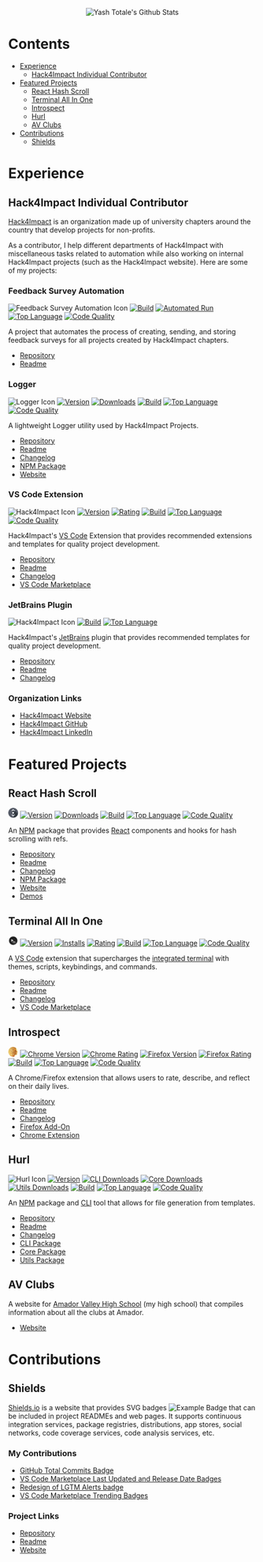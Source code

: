 <p align="center">
  <img src="https://github-readme-stats.vercel.app/api?username=YashTotale&count_private=true&show_icons=true&theme=vision-friendly-dark" alt="Yash Totale's Github Stats">
  <!-- <img src="https://github-readme-stats.vercel.app/api/wakatime?username=YashT&theme=vision-friendly-dark&custom_title=Yash%20Totale%27s%20Weekly%20Wakatime%20Stats" alt="Yash Totale's Weekly Wakatime Stats"> -->
</p>

# Contents <!-- omit in toc -->

- [Experience](#experience)
  - [Hack4Impact Individual Contributor](#hack4impact-individual-contributor)
- [Featured Projects](#featured-projects)
  - [React Hash Scroll](#react-hash-scroll)
  - [Terminal All In One](#terminal-all-in-one)
  - [Introspect](#introspect)
  - [Hurl](#hurl)
  - [AV Clubs](#av-clubs)
- [Contributions](#contributions)
  - [Shields](#shields)

# Experience

## Hack4Impact Individual Contributor

[Hack4Impact](https://hack4impact.org/) is an organization made up of university chapters around the country that develop projects for non-profits.

As a contributor, I help different departments of Hack4Impact with miscellaneous tasks related to automation while also working on internal Hack4Impact projects (such as the Hack4Impact website). Here are some of my projects:

### Feedback Survey Automation

<p>
<img alt="Feedback Survey Automation Icon" height="20" src="https://raw.githubusercontent.com/hack4impact/feedback-survey-automation/main/static/images/airtable-automation.png"></img>
<a href="https://github.com/hack4impact/feedback-survey-automation/actions?query=workflow%3A%22Node+CI%22"><img src="https://img.shields.io/github/workflow/status/hack4impact/feedback-survey-automation/Node%20CI?logo=github&logoColor=FFFFFF&labelColor=000000&label=Build&style=flat-square" alt="Build"></a>
<a href="https://github.com/hack4impact/feedback-survey-automation/actions?query=workflow%3A%22Automated+Run%22"><img alt="Automated Run" src="https://img.shields.io/github/workflow/status/hack4impact/feedback-survey-automation/Automated%20Run?style=flat-square&labelColor=000000&logo=github&logoColor=FFFFFF&label=Automated%20Run"></img></a>
<a href="https://github.com/hack4impact/feedback-survey-automation/search?l=typescript&type=code"><img src="https://img.shields.io/github/languages/top/hack4impact/feedback-survey-automation?logo=typescript&labelColor=000000&label=TypeScript&style=flat-square" alt="Top Language"></a>
<a href="https://lgtm.com/projects/g/hack4impact/feedback-survey-automation/context:javascript"><img src="https://img.shields.io/lgtm/grade/javascript/github/hack4impact/feedback-survey-automation?logo=lgtm&logoColor=FFFFFF&labelColor=000000&label=Code%20Quality&style=flat-square" alt="Code Quality"></a>
</p>

A project that automates the process of creating, sending, and storing feedback surveys for all projects created by Hack4Impact chapters.

- [Repository](https://github.com/hack4impact/feedback-survey-automation)
- [Readme](https://github.com/hack4impact/feedback-survey-automation#readme)

### Logger

<p>
<img alt="Logger Icon" height="20" src="https://raw.githubusercontent.com/hack4impact/logger/main/static/images/icon.svg"></img>
<a href="https://www.npmjs.com/package/@hack4impact/logger"><img src="https://img.shields.io/npm/v/@hack4impact/logger?logo=npm&logoColor=FFFFFF&labelColor=000000&label=Version&style=flat-square" alt="Version"></a>
<a href="https://www.npmjs.com/package/@hack4impact/logger"><img src="https://img.shields.io/npm/dt/@hack4impact/logger?logo=npm&logoColor=FFFFFF&labelColor=000000&label=Downloads&style=flat-square" alt="Downloads"></a>
<a href="https://github.com/hack4impact/logger/actions?query=workflow%3A%22Node+CI%22"><img src="https://img.shields.io/github/workflow/status/hack4impact/logger/Node%20CI?logo=github&logoColor=FFFFFF&labelColor=000000&label=Build&style=flat-square" alt="Build"></a>
<a href="https://github.com/hack4impact/logger/search?l=typescript&type=code"><img src="https://img.shields.io/github/languages/top/hack4impact/logger?logo=typescript&labelColor=000000&label=TypeScript&style=flat-square" alt="Top Language"></a>
<a href="https://lgtm.com/projects/g/hack4impact/logger/context:javascript"><img src="https://img.shields.io/lgtm/grade/javascript/github/hack4impact/logger?logo=lgtm&logoColor=FFFFFF&labelColor=000000&label=Code%20Quality&style=flat-square" alt="Code Quality"></a>
</p>

A lightweight Logger utility used by Hack4Impact Projects.

- [Repository](https://github.com/hack4impact/logger)
- [Readme](https://github.com/hack4impact/logger#readme)
- [Changelog](https://github.com/hack4impact/logger/blob/main/CHANGELOG.md)
- [NPM Package](https://www.npmjs.com/package/@hack4impact/logger)
- [Website](https://hack4impact.github.io/logger/)

### VS Code Extension

<p>
<img alt="Hack4Impact Icon" height="20" src="https://raw.githubusercontent.com/hack4impact/vscode-extension/main/static/rotating-icon.gif"></img>
<a href="https://marketplace.visualstudio.com/items?itemName=hack4impact.h4i-recommendations"><img src="https://img.shields.io/visual-studio-marketplace/v/hack4impact.h4i-recommendations?style=flat-square&label=Version&logo=visual-studio-code&logoColor=FFFFFF&labelColor=000000"alt="Version"></a>
<a href="https://marketplace.visualstudio.com/items?itemName=hack4impact.h4i-recommendations&ssr=false#review-details"><img src="https://img.shields.io/visual-studio-marketplace/r/hack4impact.h4i-recommendations?style=flat-square&label=Rating&logo=visual-studio-code&logoColor=FFFFFF&labelColor=000000" alt="Rating"></a>
<a href="https://github.com/hack4impact/vscode-extension/actions?query=workflow%3A%22Node+CI%22"><img src="https://img.shields.io/github/workflow/status/hack4impact/vscode-extension/Node%20CI?style=flat-square&label=Build&logo=github&logoColor=FFFFFF&labelColor=000000" alt="Build"/></a>
<a href="https://github.com/hack4impact/vscode-extension/search?l=typescript&type=code"><img src="https://img.shields.io/github/languages/top/hack4impact/vscode-extension?logo=typescript&labelColor=000000&label=TypeScript&style=flat-square" alt="Top Language"></a>
<a href="https://lgtm.com/projects/g/hack4impact/vscode-extension/context:javascript"><img src="https://img.shields.io/lgtm/grade/javascript/github/hack4impact/vscode-extension?style=flat-square&label=Code%20Quality&logo=lgtm&logoColor=FFFFFF&labelColor=000000" alt="Code Quality"/></a>
</p>

Hack4Impact's [VS Code](https://code.visualstudio.com/) Extension that provides recommended extensions and templates for quality project development.

- [Repository](https://github.com/hack4impact/vscode-extension)
- [Readme](https://github.com/hack4impact/vscode-extension#readme)
- [Changelog](https://github.com/hack4impact/vscode-extension/blob/main/CHANGELOG.md)
- [VS Code Marketplace](https://marketplace.visualstudio.com/items?itemName=hack4impact.h4i-recommendations)

### JetBrains Plugin

<p>
<img alt="Hack4Impact Icon" height="20" src="https://raw.githubusercontent.com/hack4impact/jetbrains-plugin/main/src/main/resources/icons/rotating-icon.gif"></img>
<a href="https://github.com/hack4impact/jetbrains-plugin/actions?query=workflow%3A%22CI%22"><img src="https://img.shields.io/github/workflow/status/hack4impact/jetbrains-plugin/CI?style=flat-square&label=Build&logo=github&logoColor=FFFFFF&labelColor=000000" alt="Build"/></a>
<a href="https://github.com/hack4impact/jetbrains-plugin/search?l=kotlin&type=code"><img src="https://img.shields.io/github/languages/top/hack4impact/jetbrains-plugin?logo=kotlin&logoColor=orange&color=orange&labelColor=000000&label=Kotlin&style=flat-square" alt="Top Language"></a>
</p>

Hack4Impact's [JetBrains](https://www.jetbrains.com/) plugin that provides recommended templates for quality project development.

- [Repository](https://github.com/hack4impact/jetbrains-plugin)
- [Readme](https://github.com/hack4impact/jetbrains-plugin#readme)
- [Changelog](https://github.com/hack4impact/jetbrains-plugin/blob/main/CHANGELOG.md)

### Organization Links

- [Hack4Impact Website](https://hack4impact.org/)
- [Hack4Impact GitHub](https://github.com/hack4impact)
- [Hack4Impact LinkedIn](https://www.linkedin.com/company/hack4impact/)

# Featured Projects

## React Hash Scroll

<p>
<img src="https://raw.githubusercontent.com/YashTotale/react-hash-scroll/main/static/icon.png" alt="React Hash Scroll Icon" height="20">
<a href="https://www.npmjs.com/package/react-hash-scroll"><img src="https://img.shields.io/npm/v/react-hash-scroll?logo=npm&logoColor=FFFFFF&labelColor=000000&label=Version&style=flat-square" alt="Version"></a>
<a href="https://www.npmjs.com/package/react-hash-scroll"><img src="https://img.shields.io/npm/dt/react-hash-scroll?logo=npm&logoColor=FFFFFF&labelColor=000000&label=Downloads&style=flat-square" alt="Downloads"></a>
<a href="https://github.com/YashTotale/react-hash-scroll/actions?query=workflow%3A%22Node+CI%22"><img src="https://img.shields.io/github/workflow/status/YashTotale/react-hash-scroll/Node%20CI?logo=github&logoColor=FFFFFF&labelColor=000000&label=Build&style=flat-square" alt="Build"></a>
<a href="https://github.com/YashTotale/react-hash-scroll/search?l=typescript&type=code"><img src="https://img.shields.io/github/languages/top/YashTotale/react-hash-scroll?logo=typescript&labelColor=000000&label=TypeScript&style=flat-square" alt="Top Language"></a>
<a href="https://lgtm.com/projects/g/YashTotale/react-hash-scroll/context:javascript"><img src="https://img.shields.io/lgtm/grade/javascript/github/YashTotale/react-hash-scroll?logo=lgtm&logoColor=FFFFFF&labelColor=000000&label=Code%20Quality&style=flat-square" alt="Code Quality"></a>
</p>

An [NPM](https://www.npmjs.com/) package that provides [React](https://reactjs.org/) components and hooks for hash scrolling with refs.

- [Repository](https://github.com/YashTotale/react-hash-scroll)
- [Readme](https://github.com/YashTotale/react-hash-scroll#readme)
- [Changelog](https://github.com/YashTotale/react-hash-scroll/blob/main/CHANGELOG.md)
- [NPM Package](https://www.npmjs.com/package/react-hash-scroll)
- [Website](https://react-hash-scroll.web.app/)
- [Demos](https://codesandbox.io/s/react-hash-scroll-demos-ge3b4)

## Terminal All In One

<p>
<img src="https://raw.githubusercontent.com/YashTotale/terminal-all-in-one/master/images/terminal-icon.jpg" alt="Terminal All In One Icon" height="20">
<a href="https://marketplace.visualstudio.com/items?itemName=yasht.terminal-all-in-one"><img src="https://img.shields.io/visual-studio-marketplace/v/yasht.terminal-all-in-one?logo=visual-studio-code&labelColor=000000&label=Version&style=flat-square" alt="Version"></a>
<a href="https://marketplace.visualstudio.com/items?itemName=yasht.terminal-all-in-one"><img src="https://img.shields.io/visual-studio-marketplace/i/yasht.terminal-all-in-one?logo=visual-studio-code&labelColor=000000&label=Installs&style=flat-square" alt="Installs"></a>
<a href="https://marketplace.visualstudio.com/items?itemName=yasht.terminal-all-in-one&ssr=false#review-details"><img src="https://img.shields.io/visual-studio-marketplace/r/yasht.terminal-all-in-one?logo=visual-studio-code&style=flat-square&labelColor=000000&label=Rating" alt="Rating"></a>
<a href="https://travis-ci.com/github/YashTotale/terminal-all-in-one"><img src="https://img.shields.io/travis/com/YashTotale/terminal-all-in-one?logo=travis-ci&logoColor=FFFFFF&labelColor=000000&label=Build&style=flat-square" alt="Build"></a>
<a href="https://github.com/YashTotale/terminal-all-in-one/search?l=typescript&type=code"><img src="https://img.shields.io/github/languages/top/YashTotale/terminal-all-in-one?logo=typescript&labelColor=000000&label=TypeScript&style=flat-square" alt="Top Language"></a>
<a href="https://lgtm.com/projects/g/YashTotale/terminal-all-in-one/context:javascript"><img src="https://img.shields.io/lgtm/grade/javascript/github/YashTotale/terminal-all-in-one?labelColor=000000&logo=lgtm&label=Code%20Quality&style=flat-square" alt="Code Quality"></a>
</p>

A [VS Code](https://code.visualstudio.com/) extension that supercharges the [integrated terminal](https://code.visualstudio.com/docs/editor/integrated-terminal) with themes, scripts, keybindings, and commands.

- [Repository](https://github.com/YashTotale/terminal-all-in-one)
- [Readme](https://github.com/YashTotale/terminal-all-in-one#readme)
- [Changelog](https://github.com/YashTotale/terminal-all-in-one/blob/master/CHANGELOG.md)
- [VS Code Marketplace](https://marketplace.visualstudio.com/items?itemName=yasht.terminal-all-in-one)

## Introspect

<p>
<img src="https://raw.githubusercontent.com/YashTotale/introspect/main/static/images/logo512.png" alt="Introspect Icon" height="20">
<a href="https://chrome.google.com/webstore/detail/introspect/bbdoepdgmnjbcgmhgkfmnfcomjjoepcp"><img src="https://img.shields.io/chrome-web-store/v/bbdoepdgmnjbcgmhgkfmnfcomjjoepcp?logo=google-chrome&logoColor=FFFFFF&labelColor=000000&label=Version&style=flat-square" alt="Chrome Version"></a>
<a href="https://chrome.google.com/webstore/detail/introspect/bbdoepdgmnjbcgmhgkfmnfcomjjoepcp/reviews"><img src="https://img.shields.io/chrome-web-store/rating/bbdoepdgmnjbcgmhgkfmnfcomjjoepcp?logo=google-chrome&logoColor=FFFFFF&labelColor=000000&label=Rating&style=flat-square" alt="Chrome Rating"></a>
<a href="https://addons.mozilla.org/en-US/firefox/addon/introspect/"><img src="https://img.shields.io/amo/v/introspect?logo=firefox-browser&logoColor=FFFFFF&labelColor=000000&label=Version&style=flat-square" alt="Firefox Version"></a>
<a href="https://addons.mozilla.org/en-US/firefox/addon/introspect/"><img src="https://img.shields.io/amo/rating/introspect?logo=firefox-browser&logoColor=FFFFFF&labelColor=000000&label=Rating&style=flat-square" alt="Firefox Rating"></a>
<a href="https://github.com/YashTotale/introspect/actions?query=workflow%3A%22Node+CI%22"><img src="https://img.shields.io/github/workflow/status/YashTotale/introspect/Node%20CI?logo=github&logoColor=FFFFFF&labelColor=000000&label=Build&style=flat-square" alt="Build"></a>
<a href="https://github.com/YashTotale/introspect/search?l=typescript&type=code"><img src="https://img.shields.io/github/languages/top/YashTotale/introspect?logo=typescript&labelColor=000000&label=TypeScript&style=flat-square" alt="Top Language"></a>
<a href="https://lgtm.com/projects/g/YashTotale/introspect/context:javascript"><img src="https://img.shields.io/lgtm/grade/javascript/github/YashTotale/introspect?labelColor=000000&logo=lgtm&label=Code%20Quality&style=flat-square" alt="Code Quality"></a>
</p>

A Chrome/Firefox extension that allows users to rate, describe, and reflect on their daily lives.

- [Repository](https://github.com/YashTotale/introspect)
- [Readme](https://github.com/YashTotale/introspect#readme)
- [Changelog](https://github.com/YashTotale/introspect/blob/main/CHANGELOG.md)
- [Firefox Add-On](https://addons.mozilla.org/en-US/firefox/addon/introspect/)
- [Chrome Extension](https://chrome.google.com/webstore/detail/introspect/bbdoepdgmnjbcgmhgkfmnfcomjjoepcp)

## Hurl

<p>
<img src="https://raw.githubusercontent.com/hurl-org/hurl/main/static/logo-dark.png" alt="Hurl Icon" height="20">
<a href="https://github.com/hurl-org/hurl/releases/latest"><img src="https://img.shields.io/github/lerna-json/v/hurl-org/hurl?logo=npm&logoColor=FFFFFF&labelColor=000000&label=Version&style=flat-square" alt="Version"></a>
<a href="https://www.npmjs.com/package/@hurl/cli"><img src="https://img.shields.io/npm/dt/@hurl/cli?logo=npm&logoColor=FFFFFF&labelColor=000000&label=CLI%20Downloads&style=flat-square" alt="CLI Downloads"></a>
<a href="https://www.npmjs.com/package/@hurl/core"><img src="https://img.shields.io/npm/dt/@hurl/core?logo=npm&logoColor=FFFFFF&labelColor=000000&label=Core%20Downloads&style=flat-square" alt="Core Downloads"></a>
<a href="https://www.npmjs.com/package/@hurl/utils"><img src="https://img.shields.io/npm/dt/@hurl/utils?logo=npm&logoColor=FFFFFF&labelColor=000000&label=Utils%20Downloads&style=flat-square" alt="Utils Downloads"></a>
<a href="https://github.com/hurl-org/hurl/actions?query=workflow%3A%22Node+CI%22"><img src="https://img.shields.io/github/workflow/status/hurl-org/hurl/Node%20CI?logo=github&logoColor=FFFFFF&labelColor=000000&label=Build&style=flat-square" alt="Build"></a>
<a href="https://github.com/hurl-org/hurl/search?l=typescript&type=code"><img src="https://img.shields.io/github/languages/top/hurl-org/hurl?logo=typescript&labelColor=000000&label=TypeScript&style=flat-square" alt="Top Language"></a>
<a href="https://lgtm.com/projects/g/hurl-org/hurl/context:javascript"><img src="https://img.shields.io/lgtm/grade/javascript/github/hurl-org/hurl?logo=lgtm&logoColor=FFFFFF&labelColor=000000&label=Code%20Quality&style=flat-square" alt="Code Quality"></a>
</p>

An [NPM](https://www.npmjs.com/) package and [CLI](https://en.wikipedia.org/wiki/Command-line_interface) tool that allows for file generation from templates.

- [Repository](https://github.com/hurl-org/hurl)
- [Readme](https://github.com/hurl-org/hurl#readme)
- [Changelog](https://github.com/hurl-org/hurl/blob/main/CHANGELOG.md)
- [CLI Package](https://www.npmjs.com/package/@hurl/cli)
- [Core Package](https://www.npmjs.com/package/@hurl/core)
- [Utils Package](https://www.npmjs.com/package/@hurl/utils)

## AV Clubs

A website for [Amador Valley High School](https://amador.pleasantonusd.net/) (my high school) that compiles information about all the clubs at Amador.

- [Website](https://clubs.amadorweb.org/)

<!-- ## Portfolio Website

My personal portfolio website.

- [Repository](https://github.com/YashTotale/YashTotale.github.io)
- [Readme](https://github.com/YashTotale/YashTotale.github.io#readme)
- [Website](https://yashtotale.github.io/#/) (Unfinished) -->

# Contributions

## Shields

[Shields.io](https://www.shields.io/) is a website that provides SVG badges ![Example Badge](https://img.shields.io/badge/badge-example-brightgreen?style=flat-square) that can be included in project READMEs and web pages. It supports continuous integration services, package registries, distributions, app stores, social networks, code coverage services, code analysis services, etc.

### My Contributions

- [GitHub Total Commits Badge](https://github.com/badges/shields/pull/6081)
- [VS Code Marketplace Last Updated and Release Date Badges](https://github.com/badges/shields/pull/5388)
- [Redesign of LGTM Alerts badge](https://github.com/badges/shields/pull/5391)
- [VS Code Marketplace Trending Badges](https://github.com/badges/shields/pull/5411)

### Project Links

- [Repository](https://github.com/badges/shields)
- [Readme](https://github.com/badges/shields#readme)
- [Website](https://www.shields.io/)
